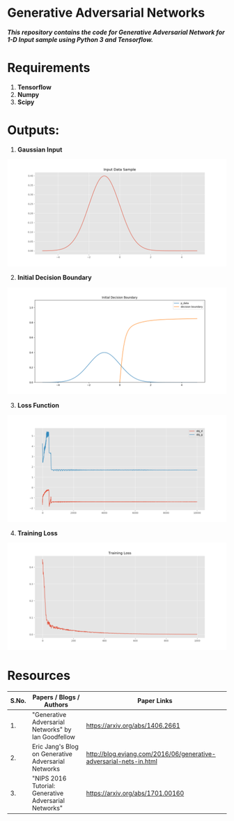 # Generative Adversarial Networks
***This repository contains the code for Generative Adversarial Network for 1-D Input sample using Python 3 and Tensorflow.***

# Requirements
1. **Tensorflow**
2. **Numpy**
3. **Scipy**


# Outputs:

1. **Gaussian Input**

![Output a1](GaussianInput.png?raw=true "Output a1")

2. **Initial Decision Boundary**

![Output a1](InitialDecisionBoundary.png?raw=true "Output a1")

3. **Loss Function**

![Output a1](LossFunction.png?raw=true "Output a1")

4. **Training Loss**

![Output a1](TrainingLoss.png?raw=true "Output a1")





# Resources

| S.No.  |                       Papers / Blogs / Authors            |                        Paper Links                   |
| ------ | --------------------------------------------------------- | ---------------------------------------------------- |
|1.      |     "Generative Adversarial Networks" by Ian Goodfellow   |              https://arxiv.org/abs/1406.2661         |
|2.      |     Eric Jang's Blog on Generative Adversarial Networks   | http://blog.evjang.com/2016/06/generative-adversarial-nets-in.html|
|3.      |     "NIPS 2016 Tutorial: Generative Adversarial Networks" |              https://arxiv.org/abs/1701.00160        |

